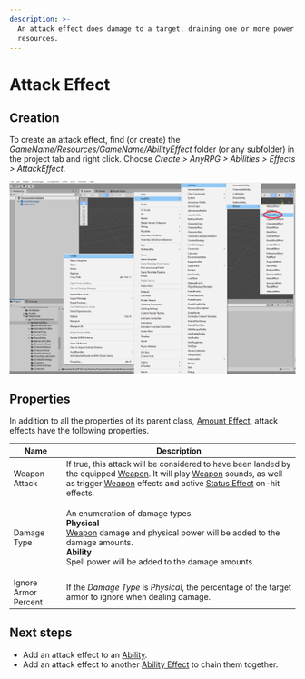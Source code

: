 ```yaml
---
description: >-
  An attack effect does damage to a target, draining one or more power
  resources.
---
```


# Attack Effect

## Creation

To create an attack effect, find (or create) the _GameName/Resources/GameName/AbilityEffect_ folder (or any subfolder) in the project tab and right click.  Choose _Create > AnyRPG > Abilities > Effects > AttackEffect_.

![](<../../.gitbook/assets/image (3) (5).png>)

## Properties

In addition to all the properties of its parent class, [Amount Effect](./#amount-effect-properties), attack effects have the following properties.

| Name                 | Description                                                                                                                                                                                                                                                                       |
| -------------------- | --------------------------------------------------------------------------------------------------------------------------------------------------------------------------------------------------------------------------------------------------------------------------------- |
| Weapon Attack        | If true, this attack will be considered to have been landed by the equipped [Weapon](../items/weapon.md).  It will play [Weapon](../items/weapon.md) sounds, as well as trigger [Weapon](../items/weapon.md) effects and active [Status Effect](status-effect.md) on-hit effects. |
| Damage Type          | <p>An enumeration of damage types.<br><strong>Physical</strong><br><a href="../items/weapon.md">Weapon</a> damage and physical power will be added to the damage amounts.<br><strong>Ability</strong><br>Spell power will be added to the damage amounts.</p>                     |
| Ignore Armor Percent | If the _Damage Type_ is _Physical_, the percentage of the target armor to ignore when dealing damage.                                                                                                                                                                             |

## Next steps

* Add an attack effect to an [Ability](../abilities/).
* Add an attack effect to another [Ability Effect](./) to chain them together.
